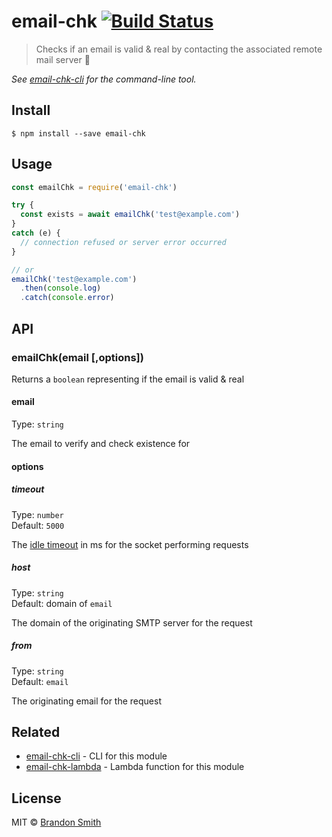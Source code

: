 # email-chk [![Build Status](https://travis-ci.org/brandon93s/email-chk.svg?branch=master)](https://travis-ci.org/brandon93s/email-chk)

> Checks if an email is valid & real by contacting the associated remote mail server  :email:

*See [email-chk-cli](https://github.com/brandon93s/email-chk-cli) for the command-line tool.*
## Install

```
$ npm install --save email-chk

```


## Usage

```js
const emailChk = require('email-chk')

try {
  const exists = await emailChk('test@example.com')
} 
catch (e) {
  // connection refused or server error occurred
}

// or
emailChk('test@example.com')
  .then(console.log)
  .catch(console.error)
```


## API

### emailChk(email [,options])

Returns a `boolean` representing if the email is valid & real

#### email

Type: `string`

The email to verify and check existence for


#### options

##### timeout

Type: `number`<br>
Default: `5000`

The [idle timeout](https://nodejs.org/api/net.html#net_socket_settimeout_timeout_callback) in ms for the socket performing requests 

##### host

Type: `string` <br>
Default: domain of `email`

The domain of the originating SMTP server for the request

##### from

Type: `string` <br>
Default: `email`

The originating email for the request

## Related

- [email-chk-cli](https://github.com/brandon93s/email-chk-cli) - CLI for this module 
- [email-chk-lambda](https://github.com/brandon93s/email-chk-lambda) - Lambda function for this module

## License

MIT © [Brandon Smith](https://github.com/brandon93s)
